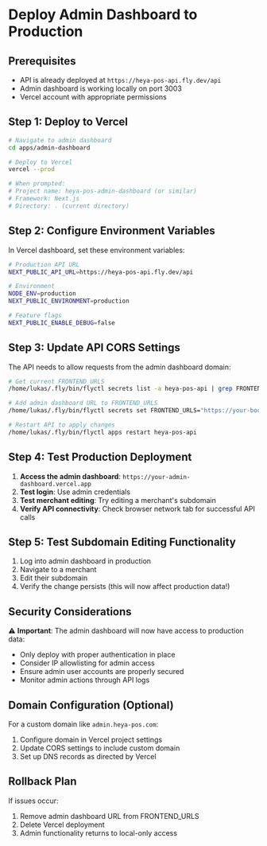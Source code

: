 # Deploy Admin Dashboard to Production

## Prerequisites
- API is already deployed at `https://heya-pos-api.fly.dev/api`
- Admin dashboard is working locally on port 3003
- Vercel account with appropriate permissions

## Step 1: Deploy to Vercel

```bash
# Navigate to admin dashboard
cd apps/admin-dashboard

# Deploy to Vercel
vercel --prod

# When prompted:
# Project name: heya-pos-admin-dashboard (or similar)
# Framework: Next.js
# Directory: . (current directory)
```

## Step 2: Configure Environment Variables

In Vercel dashboard, set these environment variables:

```bash
# Production API URL
NEXT_PUBLIC_API_URL=https://heya-pos-api.fly.dev/api

# Environment
NODE_ENV=production
NEXT_PUBLIC_ENVIRONMENT=production

# Feature flags
NEXT_PUBLIC_ENABLE_DEBUG=false
```

## Step 3: Update API CORS Settings

The API needs to allow requests from the admin dashboard domain:

```bash
# Get current FRONTEND_URLS
/home/lukas/.fly/bin/flyctl secrets list -a heya-pos-api | grep FRONTEND_URLS

# Add admin dashboard URL to FRONTEND_URLS
/home/lukas/.fly/bin/flyctl secrets set FRONTEND_URLS="https://your-booking-app.vercel.app,https://your-merchant-app.vercel.app,https://your-admin-dashboard.vercel.app,http://localhost:3001,http://localhost:3002,http://localhost:3003" -a heya-pos-api

# Restart API to apply changes
/home/lukas/.fly/bin/flyctl apps restart heya-pos-api
```

## Step 4: Test Production Deployment

1. **Access the admin dashboard**: `https://your-admin-dashboard.vercel.app`
2. **Test login**: Use admin credentials
3. **Test merchant editing**: Try editing a merchant's subdomain
4. **Verify API connectivity**: Check browser network tab for successful API calls

## Step 5: Test Subdomain Editing Functionality

1. Log into admin dashboard in production
2. Navigate to a merchant
3. Edit their subdomain
4. Verify the change persists (this will now affect production data!)

## Security Considerations

⚠️ **Important**: The admin dashboard will now have access to production data:
- Only deploy with proper authentication in place
- Consider IP allowlisting for admin access
- Ensure admin user accounts are properly secured
- Monitor admin actions through API logs

## Domain Configuration (Optional)

For a custom domain like `admin.heya-pos.com`:

1. Configure domain in Vercel project settings
2. Update CORS settings to include custom domain
3. Set up DNS records as directed by Vercel

## Rollback Plan

If issues occur:
1. Remove admin dashboard URL from FRONTEND_URLS
2. Delete Vercel deployment
3. Admin functionality returns to local-only access